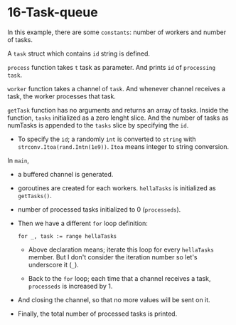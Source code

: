 # 16-Task-queue

In this example, there are some `constants`: number of workers and number of tasks.

A `task` struct which contains `id` string is defined.

`process` function takes `t` task as parameter. And prints `id` of `processing task`.

`worker` function takes a channel of `task`. And whenever channel receives a task, the worker processes that task.

`getTask` function has no arguments and returns an array of tasks. Inside the function, `tasks` initialized as a zero lenght slice. And the number of tasks as numTasks is appended to the `tasks` slice by specifying the `id`.
- To specify the `id`; a randomly `int` is converted to `string` with `strconv.Itoa(rand.Intn(1e9))`. `Itoa` means integer to string conversion.

In `main`, 

- a buffered channel is generated.
- goroutines are created for each workers. 
`hellaTasks` is initialized as `getTasks()`.
- number of processed tasks initialized to 0 (`processeds`). 
- Then we have a different `for` loop definition: 

    `for _, task := range hellaTasks `

    - Above declaration means; iterate this loop for every `hellaTasks` member. But I don't consider the iteration number so let's underscore it (`_`).

    - Back to the `for` loop; each time that a channel receives a task, `processeds` is increased by 1.

- And closing the channel, so that no more values will be sent on it.
- Finally, the total number of processed tasks is printed.